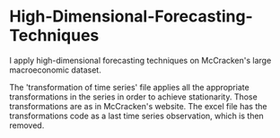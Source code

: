# High-Dimensional-Forecasting-Techniques
I apply high-dimensional forecasting techniques on McCracken's large macroeconomic dataset.

The 'transformation of time series' file applies all the appropriate transformations in the series in order to achieve stationarity. Those transformations are as in McCracken's website. The excel file has the transformations code as a last time series observation, which is then removed.
